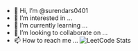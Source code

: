- 👋 Hi, I’m @surendars0401
- 👀 I’m interested in ...
- 🌱 I’m currently learning ...
- 💞️ I’m looking to collaborate on ...
- 📫 How to reach me ...
![LeetCode Stats](https://leetcard.jacoblin.cool/Surendar?theme=dark&font=Tajawal&ext=heatmap)
<!---
surendars0401/surendars0401 is a ✨ special ✨ repository because its `README.md` (this file) appears on your GitHub profile.
You can click the Preview link to take a look at your changes.
--->
